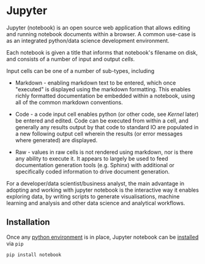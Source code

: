 # Jupyter

Jupyter (notebook) is an open source web application that allows editing and running notebook documents within a browser. A common use-case is as an integrated python/data science development environment.

Each notebook is given a title that informs that notebook's filename on disk, and consists of a number of input and output *cells*.

Input cells can be one of a number of sub-types, including 
* Markdown - enabling markdown text to be entered, which once "executed" is displayed using the markdown formatting. This enables richly formatted documentation be embedded within a notebook, using all of the common markdown conventions. 

* Code - a code input cell enables python (or other code, see *Kernel* later) be entered and edited. Code can be executed from within a cell, and generally any results output by that code to standard IO are populated in a new following output cell wherein the results (or error messages where generated) are displayed.

* Raw - values in raw cells is not rendered using markdown, nor is there any ability to execute it. It appears to largely be used to feed documentation generation tools (e.g. Sphinx) with additional or specifically coded information to drive document generation. 

For a developer/data scientist/business analyst, the main advantage in adopting and working with jupyter notebook is the interactive way it enables exploring data, by writing scripts to generate visualisations, machine learning and analysis and other data science and analytical workflows.


## Installation

Once any [python environment](python.md#python) is in place, Jupyter notebook can be [installed](https://jupyter.org/install) via `pip`

```
pip install notebook
```